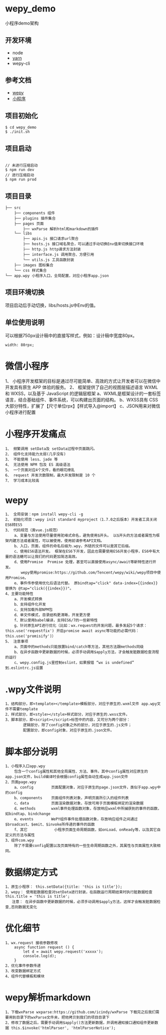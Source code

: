 # wepy_demo
小程序demo架构

## 开发环境

- node
- [yarn](https://yarn.bootcss.com/)
- wepy-cli

## 参考文档

- [wepy](https://tencent.github.io/wepy/index.html)
- [小程序](https://developers.weixin.qq.com/miniprogram/dev/index.html)

## 项目初始化

```
$ cd wepy_demo
$ ./init.sh

```
## 项目启动

```

// 未进行压缩启动
$ npm run dev  
// 进行压缩启动
$ npm run prod

```
## 项目目录
```
├── src
    ├── components 组件
    ├── plugins 插件集合
    ├── pages 页面
        ├── wxParse 解析html和markdown的插件
    └── libs
        ├── apis.js 接口请求url聚合
        ├── hosts.js 接口域名聚合，可以通过手动切换Env值来切换接口环境
        ├── http.js http请求方法封装
        ├── interface.js 调用聚合、方便引用
        └── utils.js 工具函数封装
    ├── images 图标集合
    └── css 样式集合
└── app.wpy 小程序入口，全局配置，对应小程序app.json
```
## 项目环境切换

项目启动后手动切换，libs/hosts.js中Env的值。

## 单位使用说明

可以根据750px设计稿中的直接写样式，例如：设计稿中宽度80px。
```
width: 80rpx;

```

# 微信小程序
   1、 小程序开发框架的目标是通过尽可能简单、高效的方式让开发者可以在微信中开发具有原生 APP 体验的服务。
   2、 框架提供了自己的视图层描述语言 WXML 和 WXSS，以及基于 JavaScript 的逻辑层框架
       a、WXML是框架设计的一套标签语言，结合基础组件、事件系统，可以构建出页面的结构。
       b、WXSS具有 CSS 大部分特性，扩展了【尺寸单位rpx】【样式导入@import】
       c、JSON用来对微信小程序进行配置
# 小程序开发痛点
    1、 频繁调用 setData及 setData过程中页面跳闪。
    2、 组件化支持能力太弱(几乎没有)
    3、 不能使用 less、jade 等
    4、 无法使用 NPM 包及 ES 高级语法
    5、 一个页面对应4个文件，看的眼花缭乱
    6、 request 并发次数限制，最大并发限制是 10 个
    7、 学习成本比较高
# wepy
    1、 全局安装：npm install wepy-cli -g
    2、 初始化项目：wepy init standard myproject（1.7.0之后版本）开发者工具关闭ES6转ES5
    3、 代码规范（类vue.js规范）
        a、变量与方法使用尽量使用驼峰式命名，避免使用$开头。 以$开头的方法或者属性为框架内建方法或者属性，可以被使用，使用前请参考API文档。
        b、入口，页面，组件的命名后缀为.wpy，外链的文件可以是其它后缀。
        c、使用ES6语法开发。 框架在ES6下开发，因此也需要使用ES6开发小程序，ES6中有大量的语法糖可以让我们的代码更加简洁高效。
        d、使用Promise  Promise 处理，甚至可以直接使用async/await等新特性进行开发。
           wepy使用promise:https://github.com/Tencent/wepy/wiki/wepy项目中使用Promise。
        e、事件传参使用优化后语法代替。 原bindtap="click" data-index={{index}} 替换为 @tap="click({{index}})"。
    4、主要功能特性
        a、开发模式转换
        b、支持组件化开发
        c、支持加载外部NPM包
        d、单文件模式，目录结构更清晰，开发更方便
        f、默认使用babel编译，支持ES6/7的一些新特性
        g、针对原生API进行优化（比如：wx.request的并发问题，最多发起5个请求：this.use('requestfix') 开启promise await async等功能的必需代码：this.use('promisify')）
    5、 注意事项
        a、页面中的methods只能放置bind/catch等方法，其他方法跟methods同级 
        b、在异步函数中更新数据的时候，必须手动调用$apply方法，才会触发脏数据检查流程的运行
        c、wepy.config.js里控制eslint，如果报错 “wx is undefined” 到.eslintrc.js设置

# .wpy文件说明
    1、结构部分，即<template></template>模板部分，对应于原生的.wxml文件 app.wpy文件不需要template
    2、样式部分，即<style></style>样式部分，对应于原生的.wxss文件。
    3、脚本部分，即<script></script>标签中的内容，又可分为两个部分：
            逻辑部分，除了config对象之外的部分，对应于原生的.js文件；
            配置部分，即config对象，对应于原生的.json文件。
# 脚本部分说明
    1、小程序入口app.wpy
        包含一个config属性和其他全局属性、方法、事件。其中config属性对应原生的app.json文件，build编译时会根据config属性自动生成app.json文件
    2、页面page.wpy
        a、config	    页面配置对象，对应于原生的page.json文件，类似于app.wpy中的config
        b、components	页面组件列表对象，声明页面所引入的组件列表
        c、data	        页面渲染数据对象，存放可用于页面模板绑定的渲染数据
        d、methods	    wxml事件处理函数对象，存放响应wxml中所捕获到的事件的函数，如bindtap、bindchange
        e、events	    WePY组件事件处理函数对象，存放响应组件之间通过$broadcast、$emit、$invoke所传递的事件的函数
        f、其它	        小程序页面生命周期函数，如onLoad、onReady等，以及其它自定义的方法与属性
    3、组件com.wpy
        除了不需要config配置以及页面特有的一些生命周期函数之外，其属性与页面属性大致相同。
# 数据绑定方式
    1、原生小程序： this.setData({title: 'this is title'});
    2、wepy： 使用脏数据检查对setData进行封装，在函数运行周期结束时执行脏数据检查 this.title = 'this is title';
       注意： 在异步函数中更新数据的时候，必须手动调用$apply方法，这样才会触发脏数据检查,否则数据无变化
# 优化细节
    1、wx.request 接收参数修改
        async function request () {
            let d = await wepy.request('xxxxx');
            console.log(d);
        }
    2、优化事件参数传递
    3、改变数据绑定方式
    4、组件代替模板和模块
# wepy解析markdown
    1、下载wxParse wxparse:https://github.com/icindy/wxParse 下载完之后我们需要用到目录下的wxParse文件夹，把他拷贝到我们的项目目录下
    2、修改了数据之后，需要手动调用$apply()方法更新数据，并调用通知接口通知组件更新数据 this.$invoke('htmlParser', 'htmlParserNotice');
